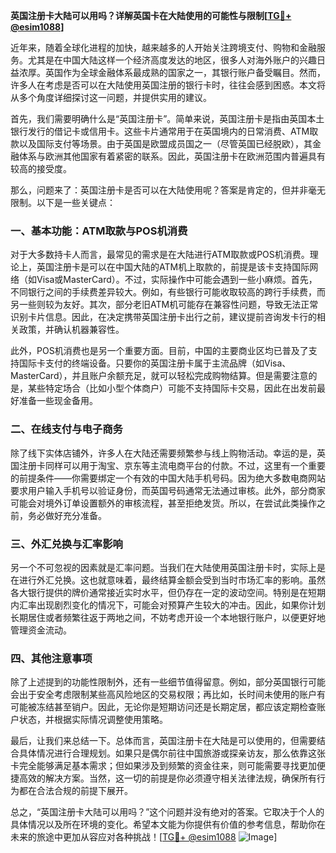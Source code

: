 **英国注册卡大陆可以用吗？详解英国卡在大陆使用的可能性与限制[[TG💪+ @esim1088](https://t.me/s/esim1088)]**

近年来，随着全球化进程的加快，越来越多的人开始关注跨境支付、购物和金融服务。尤其是在中国大陆这样一个经济高度发达的地区，很多人对海外账户的兴趣日益浓厚。英国作为全球金融体系最成熟的国家之一，其银行账户备受瞩目。然而，许多人在考虑是否可以在大陆使用英国注册的银行卡时，往往会感到困惑。本文将从多个角度详细探讨这一问题，并提供实用的建议。

首先，我们需要明确什么是“英国注册卡”。简单来说，英国注册卡是指由英国本土银行发行的借记卡或信用卡。这些卡片通常用于在英国境内的日常消费、ATM取款以及国际支付等场景。由于英国是欧盟成员国之一（尽管英国已经脱欧），其金融体系与欧洲其他国家有着紧密的联系。因此，英国注册卡在欧洲范围内普遍具有较高的接受度。

那么，问题来了：英国注册卡是否可以在大陆使用呢？答案是肯定的，但并非毫无限制。以下是一些关键点：

### 一、基本功能：ATM取款与POS机消费

对于大多数持卡人而言，最常见的需求是在大陆进行ATM取款或POS机消费。理论上，英国注册卡是可以在中国大陆的ATM机上取款的，前提是该卡支持国际网络（如Visa或MasterCard）。不过，实际操作中可能会遇到一些小麻烦。首先，不同银行之间的手续费差异较大。例如，有些银行可能收取较高的跨行手续费，而另一些则较为友好。其次，部分老旧ATM机可能存在兼容性问题，导致无法正常识别卡片信息。因此，在决定携带英国注册卡出行之前，建议提前咨询发卡行的相关政策，并确认机器兼容性。

此外，POS机消费也是另一个重要方面。目前，中国的主要商业区均已普及了支持国际卡支付的终端设备。只要你的英国注册卡属于主流品牌（如Visa、MasterCard），并且账户余额充足，就可以轻松完成购物结算。但是需要注意的是，某些特定场合（比如小型个体商户）可能不支持国际卡交易，因此在出发前最好准备一些现金备用。

### 二、在线支付与电子商务

除了线下实体店铺外，许多人在大陆还需要频繁参与线上购物活动。幸运的是，英国注册卡同样可以用于淘宝、京东等主流电商平台的付款。不过，这里有一个重要的前提条件——你需要绑定一个有效的中国大陆手机号码。因为绝大多数电商网站要求用户输入手机号以验证身份，而英国号码通常无法通过审核。此外，部分商家可能会对境外订单设置额外的审核流程，甚至拒绝发货。所以，在尝试此类操作之前，务必做好充分准备。

### 三、外汇兑换与汇率影响

另一个不可忽视的因素就是汇率问题。当我们在大陆使用英国注册卡时，实际上是在进行外汇兑换。这也就意味着，最终结算金额会受到当时市场汇率的影响。虽然各大银行提供的牌价通常接近实时水平，但仍存在一定的波动空间。特别是在短期内汇率出现剧烈变化的情况下，可能会对预算产生较大的冲击。因此，如果你计划长期居住或者频繁往返于两地之间，不妨考虑开设一个本地银行账户，以便更好地管理资金流动。

### 四、其他注意事项

除了上述提到的功能性限制外，还有一些细节值得留意。例如，部分英国银行可能会出于安全考虑限制某些高风险地区的交易权限；再比如，长时间未使用的账户有可能被冻结甚至销户。因此，无论你是短期访问还是长期定居，都应该定期检查账户状态，并根据实际情况调整使用策略。

最后，让我们来总结一下。总体而言，英国注册卡在大陆是可以使用的，但需要结合具体情况进行合理规划。如果只是偶尔前往中国旅游或探亲访友，那么依靠这张卡完全能够满足基本需求；但如果涉及到频繁的资金往来，则可能需要寻找更加便捷高效的解决方案。当然，这一切的前提是你必须遵守相关法律法规，确保所有行为都在合法合规的前提下展开。

总之，“英国注册卡大陆可以用吗？”这个问题并没有绝对的答案。它取决于个人的具体情况以及所在环境的变化。希望本文能为你提供有价值的参考信息，帮助你在未来的旅途中更加从容应对各种挑战！[[TG💪+ @esim1088](https://t.me/s/esim1088) ![Image](https://i.postimg.cc/4NQfJmqS/Snipaste-2025-05-13-00-14-12.png)]